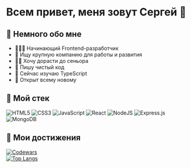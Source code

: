 # Всем привет, меня зовут Сергей 👋 

## 🧔 Немного обо мне 

- 👨🏻‍💻 Начинающий Frontend-разработчик
- 🏢 Ищу крупную компанию для работы и развития
- 🐱‍👤 Хочу дорасти до сеньора
- 📜 Пишу чистый код
- 👀 Сейчас изучаю TypeScript
- 🙌 Открыт всему новому

## 💪 Мой стек 

![HTML5](https://img.shields.io/badge/html5-%23E34F26.svg?style=for-the-badge&logo=html5&logoColor=white) ![CSS3](https://img.shields.io/badge/css3-%231572B6.svg?style=for-the-badge&logo=css3&logoColor=white) ![JavaScript](https://img.shields.io/badge/javascript-%23323330.svg?style=for-the-badge&logo=javascript&logoColor=%23F7DF1E) ![React](https://img.shields.io/badge/react-%2320232a.svg?style=for-the-badge&logo=react&logoColor=%2361DAFB) ![NodeJS](https://img.shields.io/badge/node.js-6DA55F?style=for-the-badge&logo=node.js&logoColor=white) ![Express.js](https://img.shields.io/badge/express.js-%23404d59.svg?style=for-the-badge&logo=express&logoColor=%2361DAFB) ![MongoDB](https://img.shields.io/badge/MongoDB-%234ea94b.svg?style=for-the-badge&logo=mongodb&logoColor=white)

## 🥇 Мои достижения
[![Сodewars](https://www.codewars.com/users/serp123616512/badges/large)](https://www.codewars.com/users/serp123616512)  
[![Top Langs](https://github-readme-stats.vercel.app/api/top-langs/?username=serp123616512&layout=compact)](https://github.com/anuraghazra/github-readme-stats)

<!--
**serp123616512/serp123616512** is a ✨ _special_ ✨ repository because its `README.md` (this file) appears on your GitHub profile.

Here are some ideas to get you started:

- 🔭 I’m currently working on ...
- 🌱 I’m currently learning ...
- 👯 I’m looking to collaborate on ...
- 🤔 I’m looking for help with ...
- 💬 Ask me about ...
- 📫 How to reach me: ...
- 😄 Pronouns: ...
- ⚡ Fun fact: ...
-->
